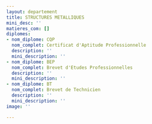 ```yaml
---
layout: departement
title: STRUCTURES METALLIQUES
mini_desc: ''
matieres_com: []
diplomes:
- nom_diplome: CQP
  nom_complet: Certificat d'Aptitude Professionnelle
  description: ''
  mini_description: ''
- nom_diplome: BEP
  nom_complet: Brevet d'Etudes Professionnelles
  description: ''
  mini_description: ''
- nom_diplome: BT
  nom_complet: Brevet de Technicien
  description: ''
  mini_description: ''
image: ''

---
```

